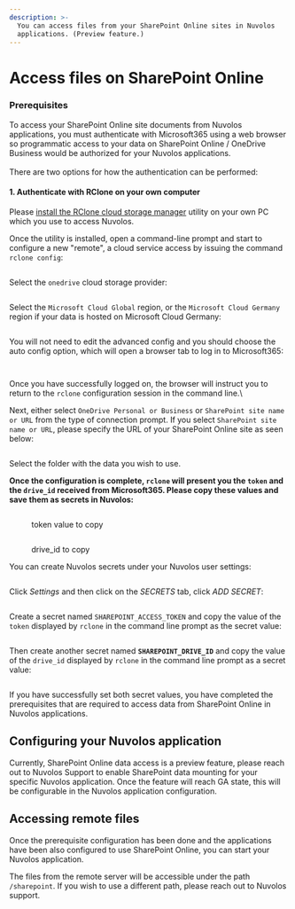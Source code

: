 ```yaml
---
description: >-
  You can access files from your SharePoint Online sites in Nuvolos
  applications. (Preview feature.)
---
```


# Access files on SharePoint Online

### Prerequisites

To access your SharePoint Online site documents from Nuvolos applications, you must authenticate with Microsoft365 using a web browser so programmatic access to your data on SharePoint Online / OneDrive Business would be authorized for your Nuvolos applications.\
\
There are two options for how the authentication can be performed:

#### 1. Authenticate with RClone on your own computer

Please [install the RClone cloud storage manager](https://rclone.org/install/) utility on your own PC which you use to access Nuvolos.

Once the utility is installed, open a command-line prompt and start to configure a new "remote", a cloud service access by issuing the command `rclone config`:

<figure><img src="../../.gitbook/assets/Screenshot 2023-02-24 at 14.52.27.png" alt=""><figcaption></figcaption></figure>

Select the `onedrive` cloud storage provider:

<figure><img src="../../.gitbook/assets/Screenshot 2023-02-24 at 14.52.51.png" alt=""><figcaption></figcaption></figure>

Select the `Microsoft Cloud Global` region, or the `Microsoft Cloud Germany` region if your data is hosted on Microsoft Cloud Germany:

<figure><img src="../../.gitbook/assets/Screenshot 2023-02-24 at 14.53.10.png" alt=""><figcaption></figcaption></figure>

You will not need to edit the advanced config and you should choose the auto config option, which will open a browser tab to log in to Microsoft365:

<figure><img src="../../.gitbook/assets/Screenshot 2023-02-24 at 14.53.36.png" alt=""><figcaption></figcaption></figure>

<figure><img src="../../.gitbook/assets/Screenshot 2023-02-24 at 14.54.00.png" alt=""><figcaption></figcaption></figure>

Once you have successfully logged on, the browser will instruct you to return to the `rclone` configuration session in the command line.\


Next, either select `OneDrive Personal or Business` or `SharePoint site name or URL` from the type of connection prompt. If you select `SharePoint site name or URL`, please specify the URL of your SharePoint Online site as seen below:

<figure><img src="../../.gitbook/assets/Screenshot 2023-02-27 at 13.37.21.png" alt=""><figcaption></figcaption></figure>

Select the folder with the data you wish to use.

**Once the configuration is complete, `rclone` will present you the `token` and the `drive_id` received from Microsoft365. Please copy these values and save them as secrets in Nuvolos:**

<figure><img src="../../.gitbook/assets/Screenshot 2023-02-24 at 15.12.53.png" alt=""><figcaption><p>token value to copy</p></figcaption></figure>

<figure><img src="../../.gitbook/assets/Screenshot 2023-02-24 at 15.13.58.png" alt=""><figcaption><p>drive_id to copy</p></figcaption></figure>

You can create Nuvolos secrets under your Nuvolos user settings:

<figure><img src="../../.gitbook/assets/Screenshot 2023-02-27 at 16.03.27.png" alt=""><figcaption></figcaption></figure>

Click _Settings_ and then click on the _SECRETS_ tab, click _ADD SECRET_:



<figure><img src="../../.gitbook/assets/Screenshot 2025-01-07 at 15.30.54.png" alt=""><figcaption></figcaption></figure>

Create a secret named `SHAREPOINT_ACCESS_TOKEN` and copy the value of the `token` displayed by `rclone` in the command line prompt as the secret value:

<figure><img src="../../.gitbook/assets/Screenshot 2023-03-24 at 18.48.43.png" alt=""><figcaption></figcaption></figure>

Then create another secret named **`SHAREPOINT_DRIVE_ID`** and copy the value of the `drive_id` displayed by `rclone` in the command line prompt as a secret value:

<figure><img src="../../.gitbook/assets/Screenshot 2023-02-27 at 14.39.59.png" alt=""><figcaption></figcaption></figure>

If you have successfully set both secret values, you have completed the prerequisites that are required to access data from SharePoint Online in Nuvolos applications.

## Configuring your Nuvolos application

Currently, SharePoint Online data access is a preview feature, please reach out to Nuvolos Support to enable SharePoint data mounting for your specific Nuvolos application. Once the feature will reach GA state, this will be configurable in the Nuvolos application configuration.

## Accessing remote files

Once the prerequisite configuration has been done and the applications have been also configured to use SharePoint Online, you can start your Nuvolos application.&#x20;

The files from the remote server will be accessible under the path `/sharepoint`. If you wish to use a different path, please reach out to Nuvolos support.
